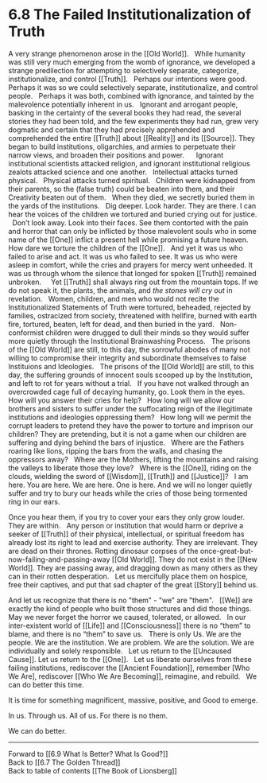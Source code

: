 # 6.8 The Failed Institutionalization of Truth

A very strange phenomenon arose in the [[Old World]]. 
 
While humanity was still very much emerging from the womb of ignorance, we developed a strange predilection for attempting to selectively separate, categorize, institutionalize, and control [[Truth]]. 
 
Perhaps our intentions were good. Perhaps it was so we could selectively separate, institutionalize, and control people. 
 
Perhaps it was both, combined with ignorance, and tainted by the malevolence potentially inherent in us. 
 
Ignorant and arrogant people, basking in the certainty of the several books they had read, the several stories they had been told, and the few experiments they had run, grew very dogmatic and certain that they had precisely apprehended and comprehended the entire [[Truth]] about [[Reality]] and its [[Source]]. They began to build institutions, oligarchies, and armies to perpetuate their narrow views, and broaden their positions and power.   
 
Ignorant institutional scientists attacked religion, and ignorant institutional religious zealots attacked science and one another.
 
Intellectual attacks turned physical. 
 
Physical attacks turned spiritual. 
 
Children were kidnapped from their parents, so the (false truth) could be beaten into them, and their Creativity beaten out of them. 
 
When they died, we secretly buried them in the yards of the institutions. 
 
Dig deeper. Look harder. They are there. I can hear the voices of the children we tortured and buried crying out for justice. 
 
Don’t look away. Look into their faces. See them contorted with the pain and horror that can only be inflicted by those malevolent souls who in some name of the [[One]] inflict a present hell while promising a future heaven. 
 
How dare we torture the children of the [[One]]. 
 
And yet it was us who failed to arise and act. It was us who failed to see. It was us who were asleep in comfort, while the cries and prayers for mercy went unheeded. It was us through whom the silence that longed for spoken [[Truth]] remained unbroken.  
 
Yet [[Truth]] shall always ring out from the mountain tops. If we do not speak it, the plants, the animals, and *the stones will cry out* in revelation. 
 
Women, children, and men who would not recite the Institutionalized Statements of Truth were tortured, beheaded, rejected by families, ostracized from society, threatened with hellfire, burned with earth fire, tortured, beaten, left for dead, and then buried in the yard. 
 
Non-conformist children were drugged to dull their minds so they would suffer more quietly through the Institutional Brainwashing Process. 
 
The prisons of the [[Old World]] are still, to this day, the sorrowful abodes of many not willing to compromise their integrity and subordinate themselves to false Instituions and Ideologies.
 
The prisons of the [[Old World]] are still, to this day, the suffering grounds of innocent souls scooped up by the Institution, and left to rot for years without a trial. 
 
If you have not walked through an overcrowded cage full of decaying humanity, go. Look them in the eyes. How will you answer their cries for help? 
 
How long will we allow our brothers and sisters to suffer under the suffocating reign of the illegitimate institutions and ideologies oppressing them? 
 
How long will we permit the corrupt leaders to pretend they have the power to torture and imprison our children? They are pretending, but it is not a game when our children are suffering and dying behind the bars of injustice. 
 
Where are the Fathers roaring like lions, ripping the bars from the walls, and chasing the oppressors away? 
 
Where are the Mothers, lifting the mountains and raising the valleys to liberate those they love? 
 
Where is the [[One]], riding on the clouds, wielding the sword of [[Wisdom]], [[Truth]] and [[Justice]]? 
 
I am here. You are here. We are here. One is here. And we will no longer quietly suffer and try to bury our heads while the cries of those being tormented ring in our ears. 

Once you hear them, if you try to cover your ears they only grow louder. They are within. 
 
Any person or institution that would harm or deprive a seeker of [[Truth]] of their physical, intellectual, or spiritual freedom has already lost its right to lead and exercise authority. They are irrelevant. They are dead on their thrones. Rotting dinosaur corpses of the once-great-but-now-failing-and-passing-away [[Old World]]. They do not exist in the [[New World]]. They are passing away, and dragging down as many others as they can in their rotten desperation. 
 
Let us mercifully place them on hospice, free their captives, and put that sad chapter of the great [[Story]] behind us.  

And let us recognize that there is no "them" - "we" are "them". 
 
[[We]] are exactly the kind of people who built those structures and did those things. 
 
May we never forget the horror we caused, tolerated, or allowed. 
 
In our inter-existent world of [[Life]] and [[Consciousness]] there is no “them” to blame, and there is no “them” to save us.
 
There is only Us. We are the people. We are the institution. We are problem. We are the solution. We are individually and solely responsible. 
 
Let us return to the [[Uncaused Cause]]. 
Let us return to the [[One]]. 
 
Let us liberate ourselves from these failing institutions, rediscover the [[Ancient Foundation]], remember [Who We Are], rediscover [[Who We Are Becoming]], reimagine, and rebuild. 
 
We can do better this time. 

It is time for something magnificent, massive, positive, and Good to emerge. 

In us. Through us. All of us. For there is no them. 

We can do better. 

___

Forward to [[6.9 What Is Better? What Is Good?]]          
Back to [[6.7 The Golden Thread]]          
Back to table of contents [[The Book of Lionsberg]]  